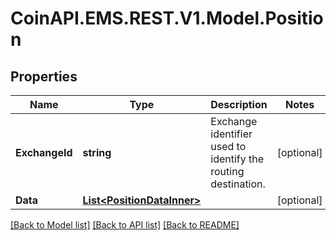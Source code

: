 # CoinAPI.EMS.REST.V1.Model.Position

## Properties

Name | Type | Description | Notes
------------ | ------------- | ------------- | -------------
**ExchangeId** | **string** | Exchange identifier used to identify the routing destination. | [optional] 
**Data** | [**List&lt;PositionDataInner&gt;**](PositionDataInner.md) |  | [optional] 

[[Back to Model list]](../README.md#documentation-for-models) [[Back to API list]](../README.md#documentation-for-api-endpoints) [[Back to README]](../README.md)

